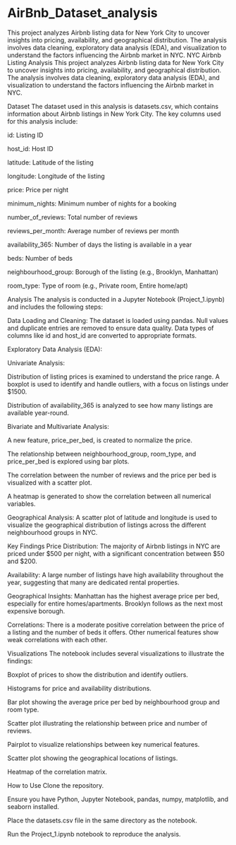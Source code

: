 # AirBnb_Dataset_analysis
This project analyzes Airbnb listing data for New York City to uncover insights into pricing, availability, and geographical distribution. The analysis involves data cleaning, exploratory data analysis (EDA), and visualization to understand the factors influencing the Airbnb market in NYC.
NYC Airbnb Listing Analysis
This project analyzes Airbnb listing data for New York City to uncover insights into pricing, availability, and geographical distribution. The analysis involves data cleaning, exploratory data analysis (EDA), and visualization to understand the factors influencing the Airbnb market in NYC.

Dataset
The dataset used in this analysis is datasets.csv, which contains information about Airbnb listings in New York City. The key columns used for this analysis include:

id: Listing ID

host_id: Host ID

latitude: Latitude of the listing

longitude: Longitude of the listing

price: Price per night

minimum_nights: Minimum number of nights for a booking

number_of_reviews: Total number of reviews

reviews_per_month: Average number of reviews per month

availability_365: Number of days the listing is available in a year

beds: Number of beds

neighbourhood_group: Borough of the listing (e.g., Brooklyn, Manhattan)

room_type: Type of room (e.g., Private room, Entire home/apt)

Analysis
The analysis is conducted in a Jupyter Notebook (Project_1.ipynb) and includes the following steps:

Data Loading and Cleaning: The dataset is loaded using pandas. Null values and duplicate entries are removed to ensure data quality. Data types of columns like id and host_id are converted to appropriate formats.

Exploratory Data Analysis (EDA):

Univariate Analysis:

Distribution of listing prices is examined to understand the price range. A boxplot is used to identify and handle outliers, with a focus on listings under $1500.

Distribution of availability_365 is analyzed to see how many listings are available year-round.

Bivariate and Multivariate Analysis:

A new feature, price_per_bed, is created to normalize the price.

The relationship between neighbourhood_group, room_type, and price_per_bed is explored using bar plots.

The correlation between the number of reviews and the price per bed is visualized with a scatter plot.

A heatmap is generated to show the correlation between all numerical variables.

Geographical Analysis: A scatter plot of latitude and longitude is used to visualize the geographical distribution of listings across the different neighbourhood groups in NYC.

Key Findings
Price Distribution: The majority of Airbnb listings in NYC are priced under $500 per night, with a significant concentration between $50 and $200.

Availability: A large number of listings have high availability throughout the year, suggesting that many are dedicated rental properties.

Geographical Insights: Manhattan has the highest average price per bed, especially for entire homes/apartments. Brooklyn follows as the next most expensive borough.

Correlations: There is a moderate positive correlation between the price of a listing and the number of beds it offers. Other numerical features show weak correlations with each other.

Visualizations
The notebook includes several visualizations to illustrate the findings:

Boxplot of prices to show the distribution and identify outliers.

Histograms for price and availability distributions.

Bar plot showing the average price per bed by neighbourhood group and room type.

Scatter plot illustrating the relationship between price and number of reviews.

Pairplot to visualize relationships between key numerical features.

Scatter plot showing the geographical locations of listings.

Heatmap of the correlation matrix.

How to Use
Clone the repository.

Ensure you have Python, Jupyter Notebook, pandas, numpy, matplotlib, and seaborn installed.

Place the datasets.csv file in the same directory as the notebook.

Run the Project_1.ipynb notebook to reproduce the analysis.
